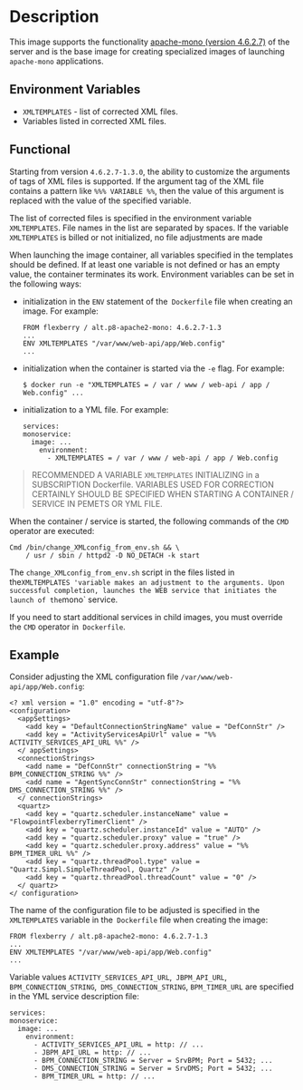 # Description

This image supports the functionality [apache-mono (version 4.6.2.7)](https://github.com/Flexberry/dockerfiles/blob/master/alt.p8-apache2/README-ru.md) of the server and is the base image for creating specialized images of launching `apache-mono` applications.

## Environment Variables

- `XMLTEMPLATES` - list of corrected XML files.
- Variables listed in corrected XML files.

## Functional

Starting from version `4.6.2.7-1.3.0`, the ability to customize the arguments of tags of XML files is supported.
If the argument tag of the XML file contains a pattern like `%%% VARIABLE %%`,
then the value of this argument is replaced with the value of the specified variable.

The list of corrected files is specified in the environment variable `XMLTEMPLATES`.
File names in the list are separated by spaces.
If the variable `XMLTEMPLATES` is billed or not initialized, no file adjustments are made

When launching the image container, all variables specified in the templates should be defined.
If at least one variable is not defined or has an empty value, the container terminates its work.
Environment variables can be set in the following ways:
- initialization in the `ENV` statement of the` Dockerfile` file when creating an image. For example:
  ```
  FROM flexberry / alt.p8-apache2-mono: 4.6.2.7-1.3
  ...
  ENV XMLTEMPLATES "/var/www/web-api/app/Web.config"
  ...
  ```
- initialization when the container is started via the `-e` flag. For example:
  ```
  $ docker run -e "XMLTEMPLATES = / var / www / web-api / app / Web.config" ...
  ```
  
- initialization to a YML file.
For example:
  ```
  services:
  monoservice:
    image: ...
      environment:
        - XMLTEMPLATES = / var / www / web-api / app / Web.config
  ```

>RECOMMENDED A VARIABLE `XMLTEMPLATES` INITIALIZING in a SUBSCRIPTION Dockerfile. VARIABLES USED FOR CORRECTION CERTAINLY SHOULD BE SPECIFIED WHEN STARTING A CONTAINER / SERVICE IN PEMETS OR YML FILE.

When the container / service is started, the following commands of the `CMD` operator are executed:
```
Cmd /bin/change_XMLconfig_from_env.sh && \
    / usr / sbin / httpd2 -D NO_DETACH -k start
```

The `change_XMLconfig_from_env.sh` script in the files listed in the` XMLTEMPLATES 'variable makes an adjustment to the arguments.
Upon successful completion, launches the WEB service that initiates the launch of the `mono` service.

If you need to start additional services in child images, you must override the `CMD` operator in` Dockerfile`.

## Example

Consider adjusting the XML configuration file `/var/www/web-api/app/Web.config`:
```
<? xml version = "1.0" encoding = "utf-8"?>
<configuration>
  <appSettings>
    <add key = "DefaultConnectionStringName" value = "DefConnStr" />
    <add key = "ActivityServicesApiUrl" value = "%% ACTIVITY_SERVICES_API_URL %%" />
  </ appSettings>
  <connectionStrings>
    <add name = "DefConnStr" connectionString = "%% BPM_CONNECTION_STRING %%" />
    <add name = "AgentSyncConnStr" connectionString = "%% DMS_CONNECTION_STRING %%" />
  </ connectionStrings>
  <quartz>
    <add key = "quartz.scheduler.instanceName" value = "FlowpointFlexberryTimerClient" />
    <add key = "quartz.scheduler.instanceId" value = "AUTO" />
    <add key = "quartz.scheduler.proxy" value = "true" />
    <add key = "quartz.scheduler.proxy.address" value = "%% BPM_TIMER_URL %%" />
    <add key = "quartz.threadPool.type" value = "Quartz.Simpl.SimpleThreadPool, Quartz" />
    <add key = "quartz.threadPool.threadCount" value = "0" />
  </ quartz>
</ configuration>
```

The name of the configuration file to be adjusted is specified in the `XMLTEMPLATES` variable in the` Dockerfile` file when creating the image:
  ```
  FROM flexberry / alt.p8-apache2-mono: 4.6.2.7-1.3
  ...
  ENV XMLTEMPLATES "/var/www/web-api/app/Web.config"
  ...
  ```

Variable values
`ACTIVITY_SERVICES_API_URL`,` JBPM_API_URL`, `BPM_CONNECTION_STRING`,` DMS_CONNECTION_STRING`, `BPM_TIMER_URL` are specified in the YML service description file:
```
services:
monoservice:
  image: ...
    environment:
      - ACTIVITY_SERVICES_API_URL = http: // ...
      - JBPM_API_URL = http: // ...
      - BPM_CONNECTION_STRING = Server = SrvBPM; Port = 5432; ...
      - DMS_CONNECTION_STRING = Server = SrvDMS; Port = 5432; ...
      - BPM_TIMER_URL = http: // ...
```
